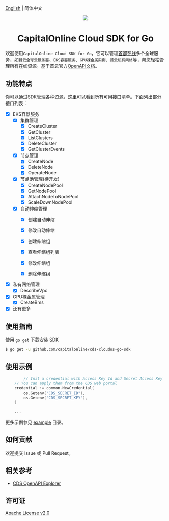 [English](./README.md) | 简体中文

<p align="center">
<a href=" https://www.alibabacloud.com"><img src="https://www.capitalonline.net/templets/default/icon/logo_header.png"></a>
</p>

<h1 align="center">CapitalOnline Cloud SDK for Go</h1>

欢迎使用`CapitalOnline Cloud SDK for Go`，它可以管理[首都在线](https://www.capitalonline.net)多个全球服务，如`首云全球云服务器`、`EKS容器服务`、`GPU裸金属实例`、`首云私有网络`等，帮您轻松管理所有在线资源。基于首云官方[OpenAPI文档](https://github.com/capitalonline/openapi/blob/master/README.md)。

## 功能特点

你可以通过SDK管理各种资源，[这里](https://github.com/capitalonline/openapi/blob/master/%E9%A6%96%E4%BA%91OpenAPI(v1.2).md)可以看到所有可用接口清单。下面列出部分接口列表：

- [X] EKS容器服务 
  - [X] 集群管理
    - [X] CreateCluster
    - [X] GetCluster
    - [X] ListClusters
    - [X] DeleteCluster
    - [X] GetClusterEvents
  - [X] 节点管理
    - [X] CreateNode
    - [X] DeleteNode
    - [X] OperateNode
  - [X] 节点池管理(待开发)
    - [X] CreateNodePool
    - [X] GetNodePool
    - [X] AttachNodeToNodePool
    - [X] ScaleDownNodePool
  - [X] 自动伸缩管理
    - [X] 创建自动伸缩
    - [X] 修改自动伸缩
    - [X] 创建伸缩组
    - [X] 查看伸缩组列表
    - [X] 修改伸缩组
    - [X] 删除伸缩组
  

- [X] 私有网络管理
  - [X] DescribeVpc

- [X] GPU裸金属管理
  - [X] CreateBms

- [X] 还有更多

## 使用指南

使用 `go get` 下载安装 SDK

```sh
$ go get -u github.com/capitalonline/cds-cloudos-go-sdk
```

## 使用示例

```go
    	// Init a credential with Access Key Id and Secret Access Key
	// You can apply them from the CDS web portal
	credential := common.NewCredential(
		os.Getenv("CDS_SECRET_ID"),
		os.Getenv("CDS_SECRET_KEY"),
	)
	
	...
```

更多示例参见 [example](./example) 目录。

## 如何贡献

欢迎提交 Issue 或 Pull Request。

## 相关参考

- [CDS OpenAPI Explorer](https://github.com/capitalonline/openapi)

## 许可证

[Apache License v2.0](./LICENSE)
